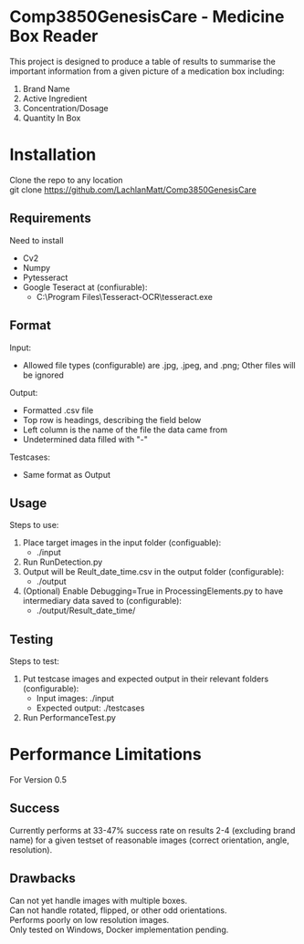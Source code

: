 # Comp3850GenesisCare - Medicine Box Reader
This project is designed to produce a table of results to summarise the important information from a given picture of a medication box including:
1. Brand Name
2. Active Ingredient
3. Concentration/Dosage
4. Quantity In Box

# Installation
Clone the repo to any location  
git clone https://github.com/LachlanMatt/Comp3850GenesisCare

## Requirements
Need to install 
* Cv2 
* Numpy 
* Pytesseract
* Google Teseract at (confiurable):
    * C:\Program Files\Tesseract-OCR\tesseract.exe

## Format
Input:
* Allowed file types (configurable) are .jpg, .jpeg, and .png; Other files will be ignored

Output:
* Formatted .csv file
* Top row is headings, describing the field below
* Left column is the name of the file the data came from
* Undetermined data filled with "-"

Testcases:
* Same format as Output
## Usage
Steps to use:
1. Place target images in the input folder (configuable):
    * ./input
2. Run RunDetection.py 
3. Output will be Reult_date_time.csv in the output folder (configurable):
    * ./output
4. (Optional) Enable Debugging=True in ProcessingElements.py to have intermediary data saved to (configurable):
    * ./output/Result_date_time/

## Testing
Steps to test:
1. Put testcase images and expected output in their relevant folders (configurable):
    * Input images: ./input
    * Expected output: ./testcases
2. Run PerformanceTest.py

# Performance Limitations
For Version 0.5

## Success
Currently performs at 33-47% success rate on results 2-4 (excluding brand name) for a given testset of reasonable images (correct orientation, angle, resolution).

## Drawbacks
Can not yet handle images with multiple boxes.  
Can not handle rotated, flipped, or other odd orientations.  
Performs poorly on low resolution images.  
Only tested on Windows, Docker implementation pending.  
